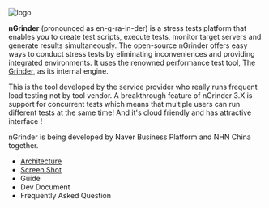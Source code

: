 ![logo](http://www.cubrid.org/files/attach/images/379199/651/379/ngrinder_logo.png)

**nGrinder** (pronounced as en-g-ra-in-der) is a stress tests platform that enables you to create test scripts, execute tests, monitor target servers and generate results simultaneously. The open-source nGrinder offers easy ways to conduct stress tests by eliminating inconveniences and providing integrated environments. It uses the renowned performance test tool, [The Grinder](http://grinder.sourceforge.net/), as its internal engine.

This is the tool developed by the service provider who really runs frequent load testing not by tool vendor. A breakthrough feature of nGrinder 3.X is support for concurrent tests which means that multiple users can run different tests at the same time! And it's cloud friendly and has attractive interface !

nGrinder is being developed by Naver Business Platform and NHN China together.

- [Architecture](https://github.com/naver/ngrinder/wiki/Architecture)
- [Screen Shot](https://github.com/naver/ngrinder/wiki/Screen-Shot)
- Guide 
- Dev Document
- Frequently Asked Question